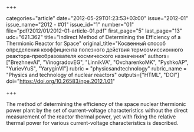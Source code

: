 +++

categories="article"
date="2012-05-29T01:23:53+03:00"
issue="2012-01"
issue_name="2012 - #01"
issue_id="1"
number="01"
file="pdf/2012/01/2012-01-article-01.pdf"
first_page="5"
last_page="13"
udc="621.362"
title="Indirect Method of Determining the Efficiency of a Thermionic Reactor for Space"
original_title="Косвенный способ определения коэффициента полезного действия термоэмиссионного реактора-преобразователя космического назначения"
authors=["BrezhnevAI", "VinogradovEG", "LinnikVA", "OvcharenkoMK", "PyshkoAP", "YurievYuS", "YaryginVI"]
rubric = "physicsandtechnology"
rubric_name = "Physics and technology of nuclear reactors"
outputs=["HTML", "DOI"]
doi="https://doi.org/10.26583/npe.2012.1.01"

+++

The method of determining the efficiency of the space nuclear thermionic power plant by the set of current-voltage characteristics without the direct measurement of the reactor thermal power, yet with fixing the relative thermal power for various current-voltage characteristics is described.